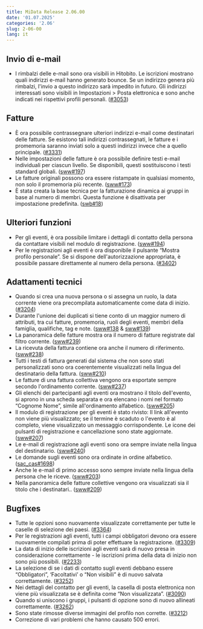 ```yaml
---
title: MiData Release 2.06.00
date: '01.07.2025'
categories: '2.06'
slug: 2-06-00
lang: it
---
```


## Invio di e-mail
- I rimbalzi delle e-mail sono ora visibili in Hitobito. Le iscrizioni mostrano quali indirizzi e-mail hanno generato bounce. Se un indirizzo genera più rimbalzi, l'invio a questo indirizzo sarà impedito in futuro. Gli indirizzi interessati sono visibili in Impostazioni > Posta elettronica e sono anche indicati nei rispettivi profili personali. ([#3053](https://github.com/hitobito/hitobito/issues/3053))

## Fatture
- È ora possibile contrassegnare ulteriori indirizzi e-mail come destinatari delle fatture. Se esistono tali indirizzi contrassegnati, le fatture e i promemoria saranno inviati solo a questi indirizzi invece che a quello principale. ([#3331](https://github.com/hitobito/hitobito/issues/3331))
- Nelle impostazioni delle fatture è ora possibile definire testi e-mail individuali per ciascun livello. Se disponibili, questi sostituiscono i testi standard globali. ([sww#197](https://github.com/hitobito/hitobito_sww/issues/197))
- Le fatture originali possono ora essere ristampate in qualsiasi momento, non solo il promemoria più recente. ([sww#173](https://github.com/hitobito/hitobito_sww/issues/173))
- È stata creata la base tecnica per la fatturazione dinamica ai gruppi in base al numero di membri. Questa funzione è disattivata per impostazione predefinita. ([swb#18](https://github.com/hitobito/hitobito_swb/issues/18))

## Ulteriori funzioni
- Per gli eventi, è ora possibile limitare i dettagli di contatto della persona da contattare visibili nel modulo di registrazione. ([sww#194](https://github.com/hitobito/hitobito_sww/issues/194))
- Per le registrazioni agli eventi è ora disponibile il pulsante “Mostra profilo personale”. Se si dispone dell'autorizzazione appropriata, è possibile passare direttamente al numero della persona. ([#3402](https://github.com/hitobito/hitobito/issues/3402))

## Adattamenti tecnici
- Quando si crea una nuova persona o si assegna un ruolo, la data corrente viene ora precompilata automaticamente come data di inizio. ([#3204](https://github.com/hitobito/hitobito/issues/3204))
- Durante l'unione dei duplicati si tiene conto di un maggior numero di attributi, tra cui fatture, promemoria, ruoli degli eventi, membri della famiglia, qualifiche, tag e note. ([sww#138](https://github.com/hitobito/hitobito_sww/issues/138) & [sww#139](https://github.com/hitobito/hitobito_sww/issues/139))
- La panoramica delle fatture mostra ora il numero di fatture registrate dal filtro corrente. ([sww#239](https://github.com/hitobito/hitobito_sww/issues/239))
- La ricevuta della fattura contiene ora anche il numero di riferimento. ([sww#238](https://github.com/hitobito/hitobito_sww/issues/238))
- Tutti i testi di fattura generati dal sistema che non sono stati personalizzati sono ora coerentemente visualizzati nella lingua del destinatario della fattura. ([sww#210](https://github.com/hitobito/hitobito_sww/issues/210))
- Le fatture di una fattura collettiva vengono ora esportate sempre secondo l'ordinamento corrente. ([sww#237](https://github.com/hitobito/hitobito_sww/issues/237))
- Gli elenchi dei partecipanti agli eventi ora mostrano il titolo dell'evento, si aprono in una scheda separata e ora elencano i nomi nel formato “Cognome Nome”, simile all'ordinamento alfabetico. ([sww#205](https://github.com/hitobito/hitobito_sww/issues/205))
- Il modulo di registrazione per gli eventi è stato rivisto: Il link all'evento non viene più visualizzato; se il termine è scaduto o l'evento è al completo, viene visualizzato un messaggio corrispondente. Le icone dei pulsanti di registrazione e cancellazione sono state aggiornate. ([sww#207](https://github.com/hitobito/hitobito_sww/issues/207))
- Le e-mail di registrazione agli eventi sono ora sempre inviate nella lingua del destinatario. ([sww#240](https://github.com/hitobito/hitobito_sww/issues/240))
- Le domande sugli eventi sono ora ordinate in ordine alfabetico. ([sac_cas#1698](https://github.com/hitobito/hitobito_sac_cas/issues/1698))
- Anche le e-mail di primo accesso sono sempre inviate nella lingua della persona che le riceve. ([sww#203](https://github.com/hitobito/hitobito_sww/issues/203))
- Nella panoramica delle fatture collettive vengono ora visualizzati sia il titolo che i destinatari.. ([sww#209](https://github.com/hitobito/hitobito_sww/issues/209))

## Bugfixes
- Tutte le opzioni sono nuovamente visualizzate correttamente per tutte le caselle di selezione dei paesi. ([#3364](https://github.com/hitobito/hitobito/issues/3364))
- Per le registrazioni agli eventi, tutti i campi obbligatori devono ora essere nuovamente compilati prima di poter effettuare la registrazione. ([#3309](https://github.com/hitobito/hitobito/issues/3309))
- La data di inizio delle iscrizioni agli eventi sarà di nuovo presa in considerazione correttamente - le iscrizioni prima della data di inizio non sono più possibili. ([#2233](https://github.com/hitobito/hitobito/issues/2233))
- La selezione di se i dati di contatto sugli eventi debbano essere “Obbligatori”, ‘Facoltativi’ o “Non visibili” è di nuovo salvata correttamente. ([#3252](https://github.com/hitobito/hitobito/issues/3252))
- Nei dettagli del contatto per gli eventi, la casella di posta elettronica non viene più visualizzata se è definita come “Non visualizzata”. ([#3090](https://github.com/hitobito/hitobito/issues/3090))
- Quando si uniscono i gruppi, i pulsanti di opzione sono di nuovo allineati correttamente. ([#3262](https://github.com/hitobito/hitobito/issues/3262))
- Sono state rimosse diverse immagini del profilo non corrette. ([#3212](https://github.com/hitobito/hitobito/issues/3212))
- Correzione di vari problemi che hanno causato 500 errori.
